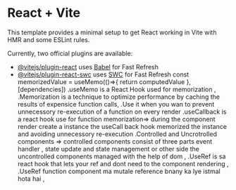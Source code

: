 # React + Vite

This template provides a minimal setup to get React working in Vite with HMR and some ESLint rules.

Currently, two official plugins are available:

- [@vitejs/plugin-react](https://github.com/vitejs/vite-plugin-react/blob/main/packages/plugin-react/README.md) uses [Babel](https://babeljs.io/) for Fast Refresh
- [@vitejs/plugin-react-swc](https://github.com/vitejs/vite-plugin-react-swc) uses [SWC](https://swc.rs/) for Fast Refresh
const memorizedValue = useMemo(()=>{
    return computedValue
},[dependencies])
.useMemo is a React Hook used for memorization ,
.Memorization is a technique to optimize performance by caching the results of expensice function calls,
.Use it when you wan to prevent unnecessory re-execution of a function on every render
.useCallback is a react hook use for function memorization=> during the component render create a instance the useCall back hook memorized the instance and avoiding unnecessory re-execution
.Controlled and Uncrotrolled components => controlled components consist of three parts event handler  , state update and state management or other side the uncontrolled components managed with the help of dom ,
.UseRef is sa react hook that lets your ref and dont need to the component rendering , 
.UseRef function component ma mutale reference bnany ka lye istmal hota hai , 